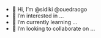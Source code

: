 - 👋 Hi, I’m @sidiki @ouedraogo
- 👀 I’m interested in ...
- 🌱 I’m currently learning ...
- 💞️ I’m looking to collaborate on ...
